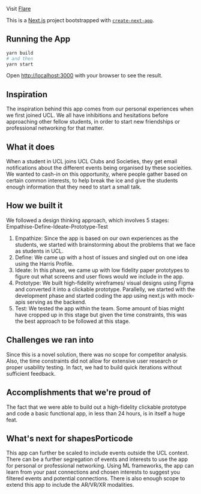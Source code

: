 Visit [Flare](https://flare.vedantgurav.com)

This is a [Next.js](https://nextjs.org/) project bootstrapped with [`create-next-app`](https://github.com/vercel/next.js/tree/canary/packages/create-next-app).

## Running the App

```bash
yarn build
# and then
yarn start
```

Open [http://localhost:3000](http://localhost:3000) with your browser to see the result.

## Inspiration

The inspiration behind this app comes from our personal experiences when we first joined UCL. We all have inhibitions and hesitations before approaching other fellow students, in order to start new friendships or professional networking for that matter.

## What it does

When a student in UCL joins UCL Clubs and Societies, they get email notifications about the different events being organised by these socieities. We wanted to cash-in on this opportunity, where people gather based on certain common interests, to help break the ice and give the students enough information that they need to start a small talk.

## How we built it

We followed a design thinking approach, which involves 5 stages: Empathise-Define-Ideate-Prototype-Test

1. Empathize: Since the app is based on our own experiences as the students, we started with brainstorming about the problems that we face as students in UCL.
2. Define: We came up with a host of issues and singled out on one idea using the Harris Profile.
3. Ideate: In this phase, we came up with low fidelity paper prototypes to figure out what screens and user flows would we include in the app.
4. Prototype: We built high-fidelity wireframes/ visual designs using Figma and converted it into a clickable prototype. Parallelly, we started with the development phase and started coding the app using next.js with mock-apis serving as the backend.
5. Test: We tested the app within the team. Some amount of bias might have cropped up in this stage but given the time constraints, this was the best approach to be followed at this stage.

## Challenges we ran into

Since this is a novel solution, there was no scope for competitor analysis. Also, the time constraints did not allow for extensive user research or proper usability testing. In fact, we had to build quick iterations without sufficient feedback.

## Accomplishments that we're proud of

The fact that we were able to build out a high-fidelity clickable prototype and code a basic functional app, in less than 24 hours, is in itself a huge feat.

## What's next for shapesPorticode

This app can further be scaled to include events outside the UCL context. There can be a further segregation of events and interests to use the app for personal or professional networking. Using ML frameworks, the app can learn from your past connections and chosen interests to suggest you filtered events and potential connections. There is also enough scope to extend this app to include the AR/VR/XR modalities.
